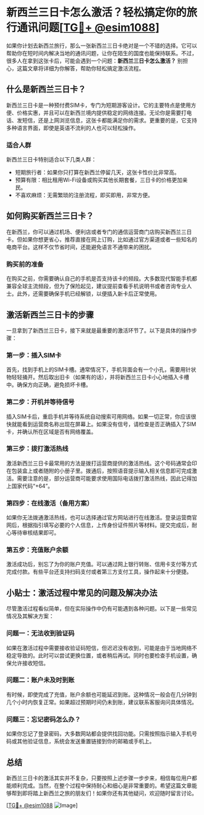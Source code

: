 # 新西兰三日卡怎么激活？轻松搞定你的旅行通讯问题[[TG💪+ @esim1088](https://t.me/s/esim1088)]

如果你计划去新西兰旅行，那么一张新西兰三日卡绝对是一个不错的选择。它可以帮助你在短时间内解决当地的通讯问题，让你在陌生的国度也能保持联系。不过，很多人在拿到这张卡后，可能会遇到一个问题：**新西兰三日卡怎么激活？** 别担心，这篇文章将详细为你解答，帮助你轻松搞定激活流程。

## 什么是新西兰三日卡？

新西兰三日卡是一种预付费SIM卡，专门为短期游客设计。它的主要特点是使用方便、价格实惠，并且可以在新西兰境内提供稳定的网络连接。无论你是需要打电话、发短信，还是上网浏览信息，这张卡都能满足你的需求。更重要的是，它支持多种语言界面，即使是英语不流利的人也可以轻松操作。

### 适合人群

新西兰三日卡特别适合以下几类人群：
- 短期旅行者：如果你只打算在新西兰停留几天，这张卡性价比非常高。
- 预算有限：相比租用Wi-Fi设备或购买其他长期套餐，三日卡的价格更加亲民。
- 不喜欢麻烦：无需繁琐的注册流程，即买即用，非常方便。

## 如何购买新西兰三日卡？

在新西兰，你可以通过机场、便利店或者专门的通信运营商门店购买新西兰三日卡。但如果你想更省心，推荐直接在网上订购，比如通过官方渠道或者一些知名的电商平台。这样不仅节省时间，还能避免语言不通带来的困扰。

### 购买前的准备

在购买之前，你需要确认自己的手机是否支持该卡的频段。大多数现代智能手机都兼容全球主流频段，但为了保险起见，建议提前查看手机说明书或者咨询专业人士。此外，还需要确保手机已经解锁，以便插入新卡后正常使用。

## 激活新西兰三日卡的步骤

一旦拿到了新西兰三日卡，接下来就是最重要的激活环节了。以下是具体的操作步骤：

### 第一步：插入SIM卡

首先，找到手机上的SIM卡槽。通常情况下，手机背面会有一个小孔，需要用针状物轻轻捅开。然后取出旧卡（如果有的话），并将新西兰三日卡小心地插入卡槽中。确保方向正确，避免损坏卡槽。

### 第二步：开机并等待信号

插入SIM卡后，重启手机并等待系统自动搜索可用网络。如果一切正常，你应该很快就能看到运营商名称出现在屏幕上。如果没有信号，请检查是否正确插入了SIM卡，并确认所在区域是否有网络覆盖。

### 第三步：拨打激活热线

激活新西兰三日卡最常用的方法是拨打运营商提供的激活热线。这个号码通常会印在包装盒上或者随附的小册子里。拨通后，按照语音提示输入相关信息即可完成激活。需要注意的是，部分运营商可能要求使用国际电话拨打激活热线，因此记得加上国家代码“+64”。

### 第四步：在线激活（备用方案）

如果你无法拨通激活热线，也可以选择通过官方网站进行在线激活。登录运营商官网后，根据指引填写必要的个人信息，上传身份证件照片等材料。提交完成后，耐心等待审核结果即可。

### 第五步：充值账户余额

激活成功后，别忘了为你的账户充值。可以通过网上银行转账、信用卡支付等方式完成付款。有些平台还支持扫码支付或者第三方支付工具，操作起来十分便捷。

## 小贴士：激活过程中常见的问题及解决办法

尽管激活过程看似简单，但在实际操作中仍有可能遇到各种问题。以下是一些常见情况及其解决方案：

### 问题一：无法收到验证码

如果在激活过程中需要接收验证码短信，但迟迟没有收到，可能是由于当地网络不稳定导致的。此时可以尝试更换位置，或者稍后再试。同时也要检查手机设置，确保允许接收短信。

### 问题二：账户未及时到账

有时候，即使完成了充值，账户余额也可能延迟到账。这种情况一般会在几分钟到几个小时内恢复正常。如果超过预期时间仍未到账，建议联系客服询问具体情况。

### 问题三：忘记密码怎么办？

如果你忘记了登录密码，大多数网站都会提供找回功能。只需按照指示输入手机号码或其他验证信息，系统会发送重置链接到你的邮箱或手机上。

## 总结

新西兰三日卡的激活其实并不复杂，只要按照上述步骤一步步来，相信每位用户都能顺利完成。当然，在整个过程中保持耐心和细心是非常重要的。希望这篇文章能够帮到即将踏上新西兰之旅的朋友们！如果你还有其他疑问，欢迎随时留言讨论。

[[TG💪+ @esim1088](https://t.me/s/esim1088) ![Image](https://i.postimg.cc/4NQfJmqS/Snipaste-2025-05-13-00-14-12.png)]